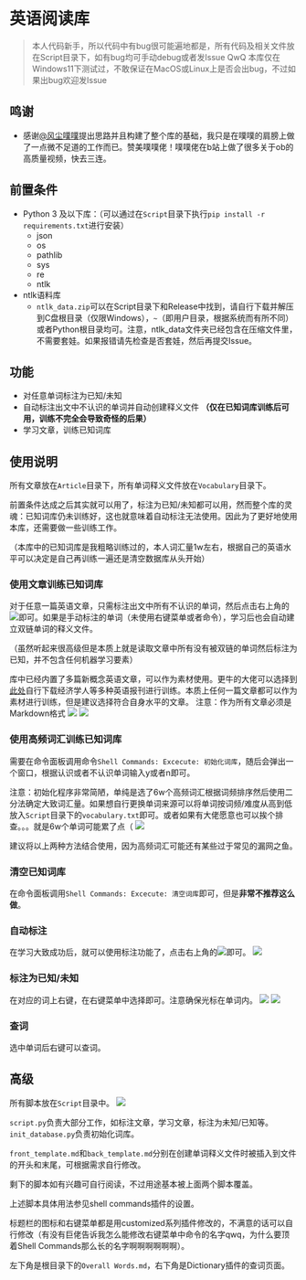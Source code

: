 # 英语阅读库
> 本人代码新手，所以代码中有bug很可能遍地都是，所有代码及相关文件放在Script目录下，如有bug均可手动debug或者发Issue QwQ
> 本库仅在Windows11下测试过，不敢保证在MacOS或Linux上是否会出bug，不过如果出bug欢迎发Issue
## 鸣谢
- 感谢[@风尘噗噗](https://space.bilibili.com/67214698)提出思路并且构建了整个库的基础，我只是在噗噗的肩膀上做了一点微不足道的工作而已。赞美噗噗佬！噗噗佬在b站上做了很多关于ob的高质量视频，快去三连。
## 前置条件
- Python 3 及以下库：（可以通过在`Script`目录下执行`pip install -r requirements.txt`进行安装）
	- json
	- os
	- pathlib
	- sys
	- re
	- ntlk
- ntlk语料库
	- `ntlk_data.zip`可以在Script目录下和Release中找到，请自行下载并解压到C盘根目录（仅限Windows），`~`（即用户目录，根据系统而有所不同）或者Python根目录均可。注意，ntlk_data文件夹已经包含在压缩文件里，不需要套娃。如果报错请先检查是否套娃，然后再提交Issue。
## 功能
- 对任意单词标注为已知/未知
- 自动标注出文中不认识的单词并自动创建释义文件 **（仅在已知词库训练后可用，训练不完全会导致奇怪的后果）**
- 学习文章，训练已知词库
## 使用说明
所有文章放在`Article`目录下，所有单词释义文件放在`Vocabulary`目录下。

前置条件达成之后其实就可以用了，标注为已知/未知都可以用，然而整个库的灵魂：已知词库仍未训练好，这也就意味着自动标注无法使用。因此为了更好地使用本库，还需要做一些训练工作。

（本库中的已知词库是我粗略训练过的，本人词汇量1w左右，根据自己的英语水平可以决定是自己再训练一遍还是清空数据库从头开始）
### 使用文章训练已知词库
对于任意一篇英语文章，只需标注出文中所有不认识的单词，然后点击右上角的![](Assets/Pasted%20image%2020220523192145.png)即可。如果是手动标注的单词（未使用右键菜单或者命令），学习后也会自动建立双链单词的释义文件。

（虽然听起来很高级但是本质上就是读取文章中所有没有被双链的单词然后标注为已知，并不包含任何机器学习要素）

库中已经内置了多篇新概念英语文章，可以作为素材使用。更牛的大佬可以选择到[此处](https://github.com/hehonghui/the-economist-ebooks)自行下载经济学人等多种英语报刊进行训练。本质上任何一篇文章都可以作为素材进行训练，但是建议选择符合自身水平的文章。
注意：作为所有文章必须是Markdown格式
![](Assets/22-05-26_19-38-35.gif)
![](Assets/22-05-26_20-12-45.gif)
### 使用高频词汇训练已知词库
需要在命令面板调用命令`Shell Commands: Excecute: 初始化词库`，随后会弹出一个窗口，根据认识或者不认识单词输入y或者n即可。

注意：初始化程序非常简陋，单纯是选了6w个高频词汇根据词频排序然后使用二分法确定大致词汇量。如果想自行更换单词来源可以将单词按词频/难度从高到低放入`Script`目录下的`vocabulary.txt`即可。或者如果有大佬愿意也可以挨个排查。。。就是6w个单词可能累了点（
![](Assets/22-05-26_19-41-43.gif)

建议将以上两种方法结合使用，因为高频词汇可能还有某些过于常见的漏网之鱼。
### 清空已知词库
在命令面板调用`Shell Commands: Excecute: 清空词库`即可，但是**非常不推荐这么做**。
### 自动标注
在学习大致成功后，就可以使用标注功能了，点击右上角的![](Assets/Pasted%20image%2020220523211907.png)即可。
![](Assets/22-05-26_17-01-54.gif)

### 标注为已知/未知
在对应的词上右键，在右键菜单中选择即可。注意确保光标在单词内。
![](Assets/screenshots.gif)
![](Assets/220526%20165814.gif)
### 查词
选中单词后右键可以查词。
## 高级
所有脚本放在`Script`目录中。
![](Assets/Pasted%20image%2020220526200235.png)

`script.py`负责大部分工作，如标注文章，学习文章，标注为未知/已知等。
`init_database.py`负责初始化词库。

`front_template.md`和`back_template.md`分别在创建单词释义文件时被插入到文件的开头和末尾，可根据需求自行修改。

剩下的脚本如有兴趣可自行阅读，不过用途基本被上面两个脚本覆盖。

上述脚本具体用法参见shell commands插件的设置。

标题栏的图标和右键菜单都是用customized系列插件修改的，不满意的话可以自行修改（有没有巨佬告诉我怎么能修改右键菜单中命令的名字qwq，为什么要顶着Shell Commands那么长的名字啊啊啊啊啊啊）。

左下角是根目录下的`Overall Words.md`，右下角是Dictionary插件的查词页面。
